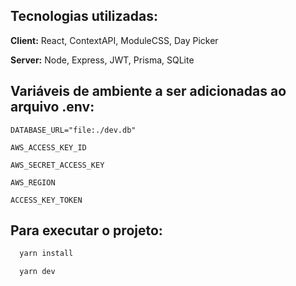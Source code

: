 

## Tecnologias utilizadas:

**Client:** React, ContextAPI, ModuleCSS, Day Picker

**Server:** Node, Express, JWT, Prisma, SQLite



## Variáveis ​​de ambiente a ser adicionadas ao arquivo .env: 

`DATABASE_URL="file:./dev.db"`

`AWS_ACCESS_KEY_ID`

`AWS_SECRET_ACCESS_KEY`

`AWS_REGION`

`ACCESS_KEY_TOKEN`





## Para executar o projeto:

```bash
  yarn install
```


```bash
  yarn dev
```
